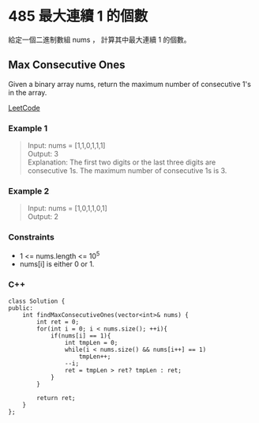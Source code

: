 # 485 最大連續 1 的個數

給定一個二進制數組 nums ， 計算其中最大連續 1 的個數。

##  Max Consecutive Ones

Given a binary array nums, return the maximum number of consecutive 1's in the array.

[LeetCode](https://leetcode.cn/problems/max-consecutive-ones/)

### Example 1

>Input: nums = [1,1,0,1,1,1]  
Output: 3  
Explanation: The first two digits or the last three digits are consecutive 1s. The maximum number of consecutive 1s is 3.

### Example 2

> Input: nums = [1,0,1,1,0,1]  
Output: 2  


### Constraints

* 1 <= nums.length <= 10<sup>5</sup>
* nums[i] is either 0 or 1.

### C++ 

```
class Solution {
public:
    int findMaxConsecutiveOnes(vector<int>& nums) {
        int ret = 0;
        for(int i = 0; i < nums.size(); ++i){
            if(nums[i] == 1){
                int tmpLen = 0;
                while(i < nums.size() && nums[i++] == 1)
                    tmpLen++;
                --i;
                ret = tmpLen > ret? tmpLen : ret;
            }
        }

        return ret;
    }
};
```